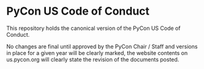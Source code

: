 PyCon US Code of Conduct
========================

This repository holds the canonical version of the PyCon US Code of Conduct.

No changes are final until approved by the PyCon Chair / Staff and versions in place for a given year will be clearly marked, the website contents on us.pycon.org will clearly state the revision of the documents posted.
